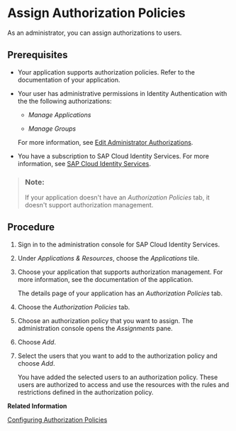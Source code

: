 <!-- loioeac8e5e5db394e9ba409e68c66eedb77 -->

# Assign Authorization Policies

As an administrator, you can assign authorizations to users.



<a name="loioeac8e5e5db394e9ba409e68c66eedb77__prereq_ncp_j52_m5b"/>

## Prerequisites

-   Your application supports authorization policies. Refer to the documentation of your application.

-   Your user has administrative permissions in Identity Authentication with the the following authorizations:

    -   *Manage Applications*

    -   *Manage Groups*


    For more information, see [Edit Administrator Authorizations](edit-administrator-authorizations-86ee374.md).

-   You have a subscription to SAP Cloud Identity Services. For more information, see [SAP Cloud Identity Services](https://help.sap.com/docs/SAP_CLOUD_IDENTITY).


> ### Note:  
> If your application doesn't have an *Authorization Policies* tab, it doesn't support authorization management.



<a name="loioeac8e5e5db394e9ba409e68c66eedb77__steps_l1w_zx2_m5b"/>

## Procedure

1.  Sign in to the administration console for SAP Cloud Identity Services.

2.  Under *Applications & Resources*, choose the *Applications* tile.

3.  Choose your application that supports authorization management. For more information, see the documentation of the application.

    The details page of your application has an *Authorization Policies* tab.

4.  Choose the *Authorization Policies* tab.

5.  Choose an authorization policy that you want to assign. The administration console opens the *Assignments* pane.

6.  Choose *Add*.

7.  Select the users that you want to add to the authorization policy and choose *Add*.

    You have added the selected users to an authorization policy. These users are authorized to access and use the resources with the rules and restrictions defined in the authorization policy.


**Related Information**  


[Configuring Authorization Policies](configuring-authorization-policies-982ac5f.md "Authorization Management enables SAP Cloud Identity Services administrators to use authorization policies, customize them, and assign them to users.")

